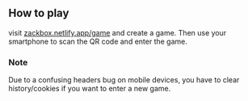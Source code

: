 ## How to play
visit [zackbox.netlify.app/game](https://zackbox.netlify.app/game) and create a game. Then use your smartphone to scan the QR code and enter the game.

### Note
Due to a confusing headers bug on mobile devices, you have to clear history/cookies if you want to enter a new game.
